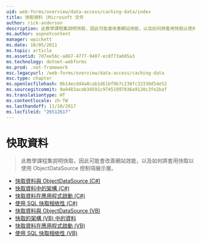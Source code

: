 ```yaml
---
uid: web-forms/overview/data-access/caching-data/index
title: 快取資料 |Microsoft 文件
author: rick-anderson
description: 此教學課程集說明快取，因此可能會改善網站效能，以及如何將套用快取以使用 ObjectDataSource 控制項展示層...
ms.author: aspnetcontent
manager: wpickett
ms.date: 10/05/2011
ms.topic: article
ms.assetid: 7d7ee56c-a867-4777-9407-ec8f73a605a3
ms.technology: dotnet-webforms
ms.prod: .net-framework
msc.legacyurl: /web-forms/overview/data-access/caching-data
msc.type: chapter
ms.openlocfilehash: 0b14ecdd4a8cab1d61bf9b7c238fc32330d54e52
ms.sourcegitcommit: 9a9483aceb34591c97451997036a9120c3fe2baf
ms.translationtype: HT
ms.contentlocale: zh-TW
ms.lasthandoff: 11/10/2017
ms.locfileid: "26512617"
---
```

<a name="caching-data"></a>快取資料
====================
> 此教學課程集說明快取，因此可能會改善網站效能，以及如何將套用快取以使用 ObjectDataSource 控制項展示層。


- [快取資料與 ObjectDataSource (C#)](caching-data-with-the-objectdatasource-cs.md)
- [快取資料中的架構 (C#)](caching-data-in-the-architecture-cs.md)
- [快取資料在應用程式啟動 (C#)](caching-data-at-application-startup-cs.md)
- [使用 SQL 快取相依性 (C#)](using-sql-cache-dependencies-cs.md)
- [快取資料與 ObjectDataSource (VB)](caching-data-with-the-objectdatasource-vb.md)
- [快取的架構 (VB) 中的資料](caching-data-in-the-architecture-vb.md)
- [快取資料在應用程式啟動 (VB)](caching-data-at-application-startup-vb.md)
- [使用 SQL 快取相依性 (VB)](using-sql-cache-dependencies-vb.md)
